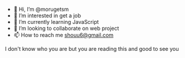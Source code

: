 - 👋 Hi, I’m @morugetsm
- 👀 I’m interested in get a job
- 🌱 I’m currently learning JavaScript
- 💞️ I’m looking to collaborate on web project
- 📫 How to reach me shouu6@gmail.com

<!---
morugetsm/morugetsm is a ✨ special ✨ repository because its `README.md` (this file) appears on your GitHub profile.
You can click the Preview link to take a look at your changes.
--->

I don't know who you are but you are reading this and good to see you

